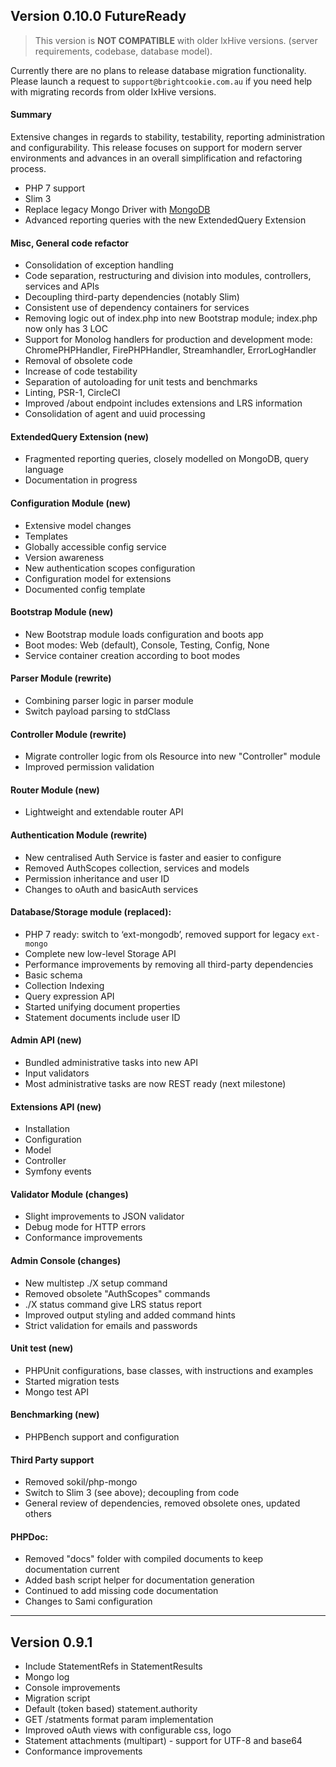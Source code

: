 ## Version 0.10.0 FutureReady

>This version is **NOT COMPATIBLE** with older lxHive versions. (server requirements, codebase, database model).

Currently there are no plans to release database migration functionality. Please launch a request to `support@brightcookie.com.au` if you need help with migrating records from older lxHive versions.

#### Summary
Extensive changes in regards to stability, testability, reporting administration and configurability.
This release focuses on support for modern server environments and advances in an overall simplification and refactoring process.

* PHP 7 support
* Slim 3
* Replace legacy Mongo Driver with [MongoDB](http://php.net/manual/en/set.mongodb.php)
* Advanced reporting queries with the new ExtendedQuery Extension

#### Misc, General code refactor
* Consolidation of exception handling
* Code separation, restructuring and division into modules, controllers, services and APIs
* Decoupling third-party dependencies (notably Slim)
* Consistent use of dependency containers for services
* Removing logic out of index.php into new Bootstrap module; index.php now only has 3 LOC
* Support for Monolog handlers for production and development mode: ChromePHPHandler, FirePHPHandler, Streamhandler, ErrorLogHandler
* Removal of obsolete code
* Increase of code testability
* Separation of autoloading for unit tests and benchmarks
* Linting, PSR-1, CircleCI
* Improved /about endpoint includes extensions and LRS information
* Consolidation of agent and uuid processing

#### ExtendedQuery Extension (new)
* Fragmented reporting queries, closely modelled on MongoDB, query language
* Documentation in progress

#### Configuration Module (new)
* Extensive model changes
* Templates
* Globally accessible config service
* Version awareness
* New authentication scopes configuration
* Configuration model for extensions
* Documented config template

#### Bootstrap Module (new)
* New Bootstrap module loads configuration and boots app
* Boot modes: Web (default), Console, Testing, Config, None
* Service container creation according to boot modes

#### Parser Module (rewrite)
* Combining parser logic in parser module
* Switch payload parsing to stdClass

#### Controller Module (rewrite)
* Migrate controller logic from ols Resource into new "Controller" module
* Improved permission validation

#### Router Module (new)
* Lightweight and extendable router API

#### Authentication Module (rewrite)
* New centralised Auth Service is faster and easier to configure
* Removed AuthScopes collection, services and models
* Permission inheritance and user ID
* Changes to oAuth and basicAuth services

#### Database/Storage module (replaced):
* PHP 7 ready: switch to ‘ext-mongodb’, removed support for legacy `ext-mongo`
* Complete new low-level Storage API
* Performance improvements by removing all third-party dependencies
* Basic schema
* Collection Indexing
* Query expression API
* Started unifying document properties
* Statement documents include user ID

#### Admin API (new)
* Bundled administrative tasks into new API
* Input validators
* Most administrative tasks are now REST ready (next milestone)

#### Extensions API (new)
* Installation
* Configuration
* Model
* Controller
* Symfony events

#### Validator Module (changes)
* Slight improvements to JSON validator
* Debug mode for HTTP errors
* Conformance improvements

#### Admin Console (changes)
* New multistep ./X setup command
* Removed obsolete "AuthScopes" commands
* ./X status command give LRS status report
* Improved output styling and added command hints
* Strict validation for emails and passwords

#### Unit test (new)
* PHPUnit configurations, base classes, with instructions and examples
* Started migration tests
* Mongo test API

#### Benchmarking (new)
* PHPBench support and configuration

#### Third Party support
* Removed sokil/php-mongo
* Switch to Slim 3 (see above); decoupling from code
* General review of dependencies, removed obsolete ones, updated others

#### PHPDoc:
* Removed "docs" folder with compiled documents to keep documentation current
* Added bash script helper for documentation generation
* Continued to add missing code documentation
* Changes to Sami configuration

----

## Version 0.9.1

* Include StatementRefs in StatementResults
* Mongo log
* Console improvements
* Migration script
* Default (token based) statement.authority
* GET /statments format param implementation
* Improved oAuth views with configurable css, logo
* Statement attachments (multipart) - support for UTF-8 and base64
* Conformance improvements
